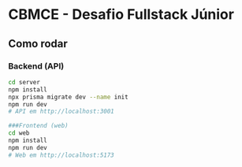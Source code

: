# CBMCE - Desafio Fullstack Júnior

## Como rodar

### Backend (API)
```bash
cd server
npm install
npx prisma migrate dev --name init
npm run dev
# API em http://localhost:3001

###Frontend (web)
cd web
npm install
npm run dev
# Web em http://localhost:5173

